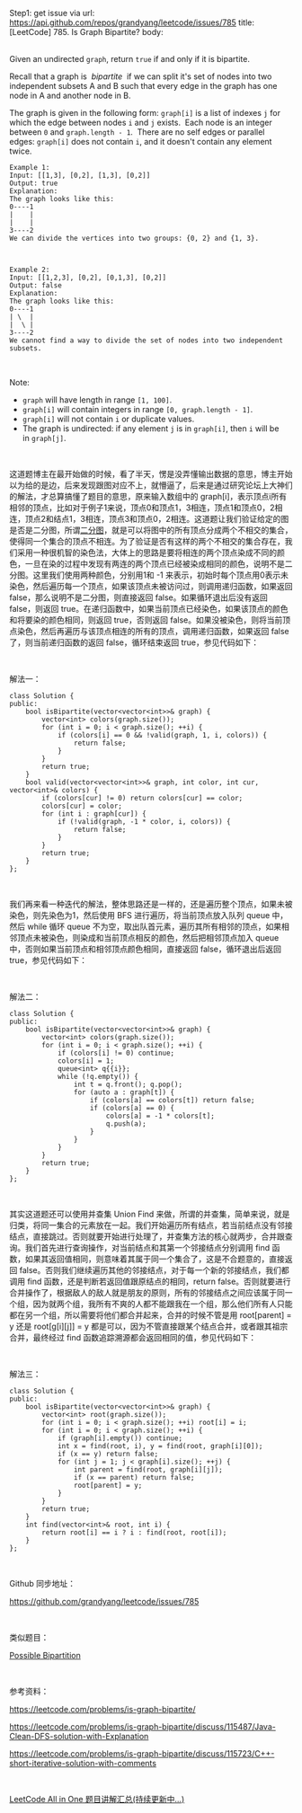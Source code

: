 Step1: get issue via url: https://api.github.com/repos/grandyang/leetcode/issues/785 
 title:[LeetCode] 785. Is Graph Bipartite? 
 body:  
  

Given an undirected `graph`, return `true` if and only if it is bipartite.

Recall that a graph is  _bipartite_  if we can split it's set of nodes into two independent subsets A and B such that every edge in the graph has one node in A and another node in B.

The graph is given in the following form: `graph[i]` is a list of indexes `j` for which the edge between nodes `i` and `j` exists.  Each node is an integer between `0` and `graph.length - 1`.  There are no self edges or parallel edges: `graph[i]` does not contain `i`, and it doesn't contain any element twice.
    
    
    Example 1:
    Input: [[1,3], [0,2], [1,3], [0,2]]
    Output: true
    Explanation: 
    The graph looks like this:
    0----1
    |    |
    |    |
    3----2
    We can divide the vertices into two groups: {0, 2} and {1, 3}.
    
    
    
    Example 2:
    Input: [[1,2,3], [0,2], [0,1,3], [0,2]]
    Output: false
    Explanation: 
    The graph looks like this:
    0----1
    | \  |
    |  \ |
    3----2
    We cannot find a way to divide the set of nodes into two independent subsets.
    

 

Note:

  * `graph` will have length in range `[1, 100]`.
  * `graph[i]` will contain integers in range `[0, graph.length - 1]`.
  * `graph[i]` will not contain `i` or duplicate values.
  * The graph is undirected: if any element `j` is in `graph[i]`, then `i` will be in `graph[j]`.



 

这道题博主在最开始做的时候，看了半天，愣是没弄懂输出数据的意思，博主开始以为给的是边，后来发现跟图对应不上，就懵逼了，后来是通过研究论坛上大神们的解法，才总算搞懂了题目的意思，原来输入数组中的 graph[i]，表示顶点i所有相邻的顶点，比如对于例子1来说，顶点0和顶点1，3相连，顶点1和顶点0，2相连，顶点2和结点1，3相连，顶点3和顶点0，2相连。这道题让我们验证给定的图是否是二分图，所谓[二分图](https://zh.wikipedia.org/wiki/%E4%BA%8C%E5%88%86%E5%9B%BE)，就是可以将图中的所有顶点分成两个不相交的集合，使得同一个集合的顶点不相连。为了验证是否有这样的两个不相交的集合存在，我们采用一种很机智的染色法，大体上的思路是要将相连的两个顶点染成不同的颜色，一旦在染的过程中发现有两连的两个顶点已经被染成相同的颜色，说明不是二分图。这里我们使用两种颜色，分别用1和 -1 来表示，初始时每个顶点用0表示未染色，然后遍历每一个顶点，如果该顶点未被访问过，则调用递归函数，如果返回 false，那么说明不是二分图，则直接返回 false。如果循环退出后没有返回 false，则返回 true。在递归函数中，如果当前顶点已经染色，如果该顶点的颜色和将要染的颜色相同，则返回 true，否则返回 false。如果没被染色，则将当前顶点染色，然后再遍历与该顶点相连的所有的顶点，调用递归函数，如果返回 false 了，则当前递归函数的返回 false，循环结束返回 true，参见代码如下：

 

解法一：
    
    
    class Solution {
    public:
        bool isBipartite(vector<vector<int>>& graph) {
            vector<int> colors(graph.size());
            for (int i = 0; i < graph.size(); ++i) {
                if (colors[i] == 0 && !valid(graph, 1, i, colors)) {
                    return false;
                }
            }
            return true;
        }
        bool valid(vector<vector<int>>& graph, int color, int cur, vector<int>& colors) {
            if (colors[cur] != 0) return colors[cur] == color;
            colors[cur] = color;
            for (int i : graph[cur]) {
                if (!valid(graph, -1 * color, i, colors)) {
                    return false;
                }
            }
            return true;
        }
    };

 

我们再来看一种迭代的解法，整体思路还是一样的，还是遍历整个顶点，如果未被染色，则先染色为1，然后使用 BFS 进行遍历，将当前顶点放入队列 queue 中，然后 while 循环 queue 不为空，取出队首元素，遍历其所有相邻的顶点，如果相邻顶点未被染色，则染成和当前顶点相反的颜色，然后把相邻顶点加入 queue 中，否则如果当前顶点和相邻顶点颜色相同，直接返回 false，循环退出后返回 true，参见代码如下：

 

解法二：
    
    
    class Solution {
    public:
        bool isBipartite(vector<vector<int>>& graph) {
            vector<int> colors(graph.size());
            for (int i = 0; i < graph.size(); ++i) {
                if (colors[i] != 0) continue;
                colors[i] = 1;
                queue<int> q{{i}};
                while (!q.empty()) {
                    int t = q.front(); q.pop();
                    for (auto a : graph[t]) {
                        if (colors[a] == colors[t]) return false;
                        if (colors[a] == 0) {
                            colors[a] = -1 * colors[t];
                            q.push(a);
                        }
                    }
                }
            }
            return true;
        }
    };

 

其实这道题还可以使用并查集 Union Find 来做，所谓的并查集，简单来说，就是归类，将同一集合的元素放在一起。我们开始遍历所有结点，若当前结点没有邻接结点，直接跳过。否则就要开始进行处理了，并查集方法的核心就两步，合并跟查询。我们首先进行查询操作，对当前结点和其第一个邻接结点分别调用 find 函数，如果其返回值相同，则意味着其属于同一个集合了，这是不合题意的，直接返回 false。否则我们继续遍历其他的邻接结点，对于每一个新的邻接结点，我们都调用 find 函数，还是判断若返回值跟原结点的相同，return false。否则就要进行合并操作了，根据敌人的敌人就是朋友的原则，所有的邻接结点之间应该属于同一个组，因为就两个组，我所有不爽的人都不能跟我在一个组，那么他们所有人只能都在另一个组，所以需要将他们都合并起来，合并的时候不管是用 root[parent] = y 还是 root[g[i][j]] = y 都是可以，因为不管直接跟某个结点合并，或者跟其祖宗合并，最终经过 find 函数追踪溯源都会返回相同的值，参见代码如下：

 

解法三：
    
    
    class Solution {
    public:
        bool isBipartite(vector<vector<int>>& graph) {
            vector<int> root(graph.size());
            for (int i = 0; i < graph.size(); ++i) root[i] = i;
            for (int i = 0; i < graph.size(); ++i) {
                if (graph[i].empty()) continue;
                int x = find(root, i), y = find(root, graph[i][0]);
                if (x == y) return false;
                for (int j = 1; j < graph[i].size(); ++j) {
                    int parent = find(root, graph[i][j]);
                    if (x == parent) return false;
                    root[parent] = y;
                }
            }
            return true;
        }
        int find(vector<int>& root, int i) {
            return root[i] == i ? i : find(root, root[i]);
        }
    };

 

Github 同步地址：

<https://github.com/grandyang/leetcode/issues/785>

 

类似题目：

[Possible Bipartition](https://www.cnblogs.com/grandyang/p/10317141.html)

 

参考资料：

<https://leetcode.com/problems/is-graph-bipartite/>

<https://leetcode.com/problems/is-graph-bipartite/discuss/115487/Java-Clean-DFS-solution-with-Explanation>

<https://leetcode.com/problems/is-graph-bipartite/discuss/115723/C++-short-iterative-solution-with-comments>

 

[LeetCode All in One 题目讲解汇总(持续更新中...)](http://www.cnblogs.com/grandyang/p/4606334.html)
